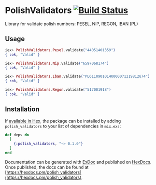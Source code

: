 # PolishValidators [![Build Status](https://travis-ci.org/dbackowski/elixir_polish_validators.svg?branch=master)](https://travis-ci.org/dbackowski/elixir_polish_validators)

Library for validate polish numbers: PESEL, NIP, REGON, IBAN (PL)

## Usage

```elixir
iex> PolishValidators.Pesel.validate("44051401359")
{ :ok, "Valid" }

iex> PolishValidators.Nip.validate("6597068174")
{ :ok, "Valid" }

iex> PolishValidators.Iban.validate("PL61109010140000071219812874")
{ :ok, "Valid" }

iex> PolishValidators.Regon.validate("517001918")
{ :ok, "Valid" }
```

## Installation

If [available in Hex](https://hex.pm/docs/publish), the package can be installed
by adding `polish_validators` to your list of dependencies in `mix.exs`:

```elixir
def deps do
  [
    {:polish_validators, "~> 0.1.0"}
  ]
end
```

Documentation can be generated with [ExDoc](https://github.com/elixir-lang/ex_doc)
and published on [HexDocs](https://hexdocs.pm). Once published, the docs can
be found at [https://hexdocs.pm/polish_validators](https://hexdocs.pm/polish_validators).

